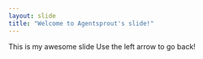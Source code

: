 ```yaml
---
layout: slide
title: "Welcome to Agentsprout's slide!"
---
```

This is my awesome slide
Use the left arrow to go back!
